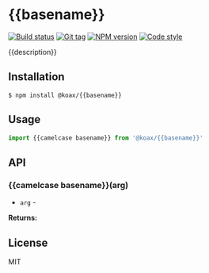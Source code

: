 
# {{basename}}

[![Build status][travis-image]][travis-url]
[![Git tag][git-image]][git-url]
[![NPM version][npm-image]][npm-url]
[![Code style][standard-image]][standard-url]

{{description}}

## Installation

    $ npm install @koax/{{basename}}

## Usage

```js
import {{camelcase basename}} from '@koax/{{basename}}'

```

## API

### {{camelcase basename}}(arg)

- `arg` -

**Returns:**

## License

MIT

[travis-image]: https://img.shields.io/travis/koaxjs/{{basename}}.svg?style=flat-square
[travis-url]: https://travis-ci.org/koaxjs/{{basename}}
[git-image]: https://img.shields.io/github/tag/koaxjs/{{basename}}.svg?sytle=flat-square
[git-url]: https://github.com/koaxjs/{{basename}}
[standard-image]: https://img.shields.io/badge/code%20style-standard-brightgreen.svg?style=flat-square
[standard-url]: https://github.com/feross/standard
[npm-image]: https://img.shields.io/npm/v/@koax/{{basename}}.svg?style=flat-square
[npm-url]: https://npmjs.org/package/@koax/{{basename}}
